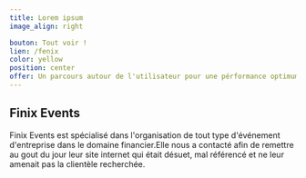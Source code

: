 ```yaml
---
title: Lorem ipsum
image_align: right

bouton: Tout voir !
lien: /fenix
color: yellow
position: center  
offer: Un parcours autour de l'utilisateur pour une pérformance optimum
---
```


## Finix Events

Finix Events est spécialisé dans l'organisation de tout type d'événement d'entreprise dans le domaine financier.Elle nous a contacté afin de remettre au gout du jour leur site internet qui était désuet, mal référencé et ne leur amenait pas la clientèle recherchée. 

